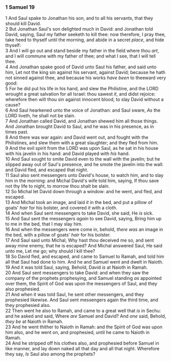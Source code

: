 ### 1 Samuel 19

1 And Saul spake to Jonathan his son, and to all his servants, that they should kill David.  
2 But Jonathan Saul's son delighted much in David: and Jonathan told David, saying, Saul my father seeketh to kill thee: now therefore, I pray thee, take heed to thyself until the morning, and abide in a secret *place*, and hide thyself:  
3 And I will go out and stand beside my father in the field where thou *art*, and I will commune with my father of thee; and what I see, that I will tell thee.  
4 And Jonathan spake good of David unto Saul his father, and said unto him, Let not the king sin against his servant, against David; because he hath not sinned against thee, and because his works *have been* to theeward very good:  
5 For he did put his life in his hand, and slew the Philistine, and the LORD wrought a great salvation for all Israel: thou sawest *it*, and didst rejoice: wherefore then wilt thou sin against innocent blood, to slay David without a cause?  
6 And Saul hearkened unto the voice of Jonathan: and Saul sware, *As* the LORD liveth, he shall not be slain.  
7 And Jonathan called David, and Jonathan shewed him all those things. And Jonathan brought David to Saul, and he was in his presence, as in times past.  
8 And there was war again: and David went out, and fought with the Philistines, and slew them with a great slaughter; and they fled from him.  
9 And the evil spirit from the LORD was upon Saul, as he sat in his house with his javelin in his hand: and David played with *his* hand.  
10 And Saul sought to smite David even to the wall with the javelin; but he slipped away out of Saul's presence, and he smote the javelin into the wall: and David fled, and escaped that night.  
11 Saul also sent messengers unto David's house, to watch him, and to slay him in the morning: and Michal David's wife told him, saying, If thou save not thy life to night, to morrow thou shalt be slain.  
12 So Michal let David down through a window: and he went, and fled, and escaped.  
13 And Michal took an image, and laid *it* in the bed, and put a pillow of goats' *hair* for his bolster, and covered *it* with a cloth.  
14 And when Saul sent messengers to take David, she said, He *is* sick.  
15 And Saul sent the messengers *again* to see David, saying, Bring him up to me in the bed, that I may slay him.  
16 And when the messengers were come in, behold, *there was* an image in the bed, with a pillow of goats' *hair* for his bolster.  
17 And Saul said unto Michal, Why hast thou deceived me so, and sent away mine enemy, that he is escaped? And Michal answered Saul, He said unto me, Let me go; why should I kill thee?  
18 So David fled, and escaped, and came to Samuel to Ramah, and told him all that Saul had done to him. And he and Samuel went and dwelt in Naioth.  
19 And it was told Saul, saying, Behold, David *is* at Naioth in Ramah.  
20 And Saul sent messengers to take David: and when they saw the company of the prophets prophesying, and Samuel standing *as* appointed over them, the Spirit of God was upon the messengers of Saul, and they also prophesied.  
21 And when it was told Saul, he sent other messengers, and they prophesied likewise. And Saul sent messengers again the third time, and they prophesied also.  
22 Then went he also to Ramah, and came to a great well that *is* in Sechu: and he asked and said, Where *are* Samuel and David? And *one* said, Behold, *they be* at Naioth in Ramah.  
23 And he went thither to Naioth in Ramah: and the Spirit of God was upon him also, and he went on, and prophesied, until he came to Naioth in Ramah.  
24 And he stripped off his clothes also, and prophesied before Samuel in like manner, and lay down naked all that day and all that night. Wherefore they say, *Is* Saul also among the prophets?  
